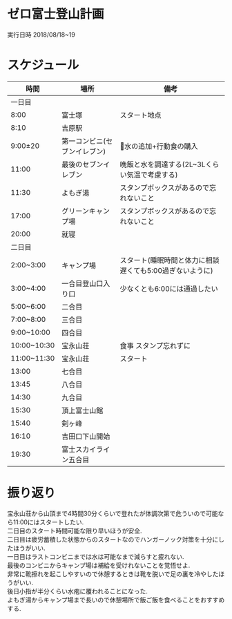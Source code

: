 # ゼロ富士登山計画

実行日時 2018/08/18~19

# スケジュール　　

| 時間 | 場所 | 備考 |
|-----------|------------|------------|
| 一日目 | | |
| 8:00 | 富士塚 | スタート地点 |
| 8:10 | 吉原駅 |  |
| 9:00±20 | 第一コンビニ(セブンイレブン) | 水の追加+行動食の購入 |
| 11:00 | 最後のセブンイレブン | 晩飯と水を調達する(2L~3Lくらい気温で考慮する) |
| 11:30 | よもぎ湯 | スタンプボックスがあるので忘れないこと |
| 17:00 | グリーンキャンプ場 | スタンプボックスがあるので忘れないこと |
| 20:00 | 就寝 |  |
| 二日目 |  |  |
| 2:00~3:00 | キャンプ場 | スタート(睡眠時間と体力に相談遅くても5:00過ぎないように) |
| 3:00~4:00 | 一合目登山口入り口 | 少なくとも6:00には通過したい |
| 5:00~6:00 | 二合目 |  |
| 7:00~8:00 | 三合目 |  |
| 9:00~10:00 | 四合目 |  |
| 10:00~10:30 | 宝永山荘　| 食事 スタンプ忘れずに |
| 11:00~11:30 | 宝永山荘 | スタート |
| 13:00 | 七合目 |  |
| 13:45 | 八合目 |  |
| 14:30 | 九合目 |  |
| 15:30 | 頂上富士山館 |  |
| 15:40 | 剣ヶ峰 |  |
| 16:10 | 吉田口下山開始 |  |
| 19:30 | 富士スカイライン五合目 |  |

# 振り返り
宝永山荘から山頂まで4時間30分くらいで登れたが体調次第で危ういので可能なら11:00にはスタートしたい.  
二日目のスタート時間可能な限り早いほうが安全.  
二日目は疲労蓄積した状態からのスタートなのでハンガーノック対策を十分にしたほうがいい.  
一日目はラストコンビニまでは水は可能なまで減らすと疲れない.  
最後のコンビニからキャンプ場は補給を受けれないことを覚悟せよ.  
非常に靴擦れを起こしやすいので休憩するときは靴を脱いで足の裏を冷やしたほうがいい.  
後日小指が半分くらい水疱に覆われることになった.  
よもぎ湯からキャンプ場まで長いので休憩場所で飯ご飯を食べることをおすすめする.

